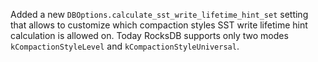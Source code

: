 Added a new `DBOptions.calculate_sst_write_lifetime_hint_set` setting that allows to customize which compaction styles SST write lifetime hint calculation is allowed on. Today RocksDB supports only two modes `kCompactionStyleLevel` and `kCompactionStyleUniversal`.

